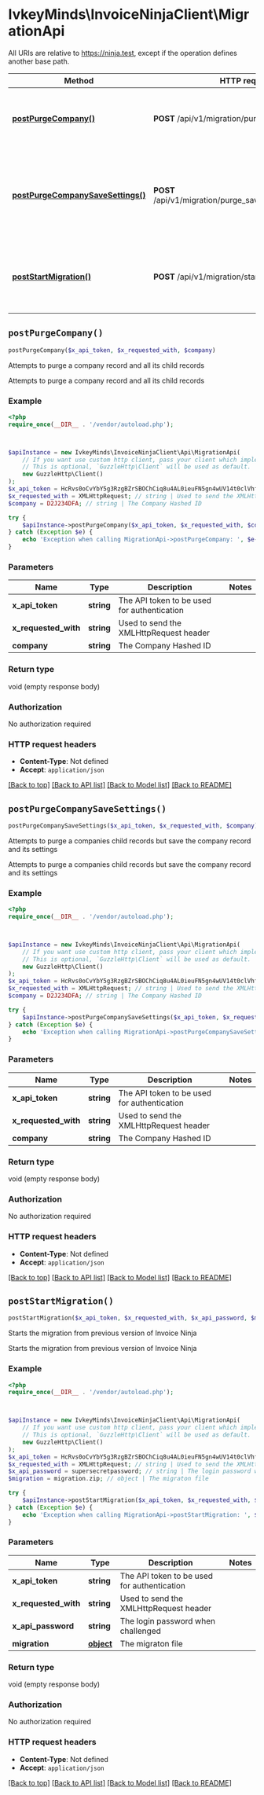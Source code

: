 # IvkeyMinds\InvoiceNinjaClient\MigrationApi

All URIs are relative to https://ninja.test, except if the operation defines another base path.

| Method | HTTP request | Description |
| ------------- | ------------- | ------------- |
| [**postPurgeCompany()**](MigrationApi.md#postPurgeCompany) | **POST** /api/v1/migration/purge/{company} | Attempts to purge a company record and all its child records |
| [**postPurgeCompanySaveSettings()**](MigrationApi.md#postPurgeCompanySaveSettings) | **POST** /api/v1/migration/purge_save_settings/{company} | Attempts to purge a companies child records but save the company record and its settings |
| [**postStartMigration()**](MigrationApi.md#postStartMigration) | **POST** /api/v1/migration/start | Starts the migration from previous version of Invoice Ninja |


## `postPurgeCompany()`

```php
postPurgeCompany($x_api_token, $x_requested_with, $company)
```

Attempts to purge a company record and all its child records

Attempts to purge a company record and all its child records

### Example

```php
<?php
require_once(__DIR__ . '/vendor/autoload.php');



$apiInstance = new IvkeyMinds\InvoiceNinjaClient\Api\MigrationApi(
    // If you want use custom http client, pass your client which implements `GuzzleHttp\ClientInterface`.
    // This is optional, `GuzzleHttp\Client` will be used as default.
    new GuzzleHttp\Client()
);
$x_api_token = HcRvs0oCvYbY5g3RzgBZrSBOChCiq8u4AL0ieuFN5gn4wUV14t0clVhfPc5OX99q; // string | The API token to be used for authentication
$x_requested_with = XMLHttpRequest; // string | Used to send the XMLHttpRequest header
$company = D2J234DFA; // string | The Company Hashed ID

try {
    $apiInstance->postPurgeCompany($x_api_token, $x_requested_with, $company);
} catch (Exception $e) {
    echo 'Exception when calling MigrationApi->postPurgeCompany: ', $e->getMessage(), PHP_EOL;
}
```

### Parameters

| Name | Type | Description  | Notes |
| ------------- | ------------- | ------------- | ------------- |
| **x_api_token** | **string**| The API token to be used for authentication | |
| **x_requested_with** | **string**| Used to send the XMLHttpRequest header | |
| **company** | **string**| The Company Hashed ID | |

### Return type

void (empty response body)

### Authorization

No authorization required

### HTTP request headers

- **Content-Type**: Not defined
- **Accept**: `application/json`

[[Back to top]](#) [[Back to API list]](../../README.md#endpoints)
[[Back to Model list]](../../README.md#models)
[[Back to README]](../../README.md)

## `postPurgeCompanySaveSettings()`

```php
postPurgeCompanySaveSettings($x_api_token, $x_requested_with, $company)
```

Attempts to purge a companies child records but save the company record and its settings

Attempts to purge a companies child records but save the company record and its settings

### Example

```php
<?php
require_once(__DIR__ . '/vendor/autoload.php');



$apiInstance = new IvkeyMinds\InvoiceNinjaClient\Api\MigrationApi(
    // If you want use custom http client, pass your client which implements `GuzzleHttp\ClientInterface`.
    // This is optional, `GuzzleHttp\Client` will be used as default.
    new GuzzleHttp\Client()
);
$x_api_token = HcRvs0oCvYbY5g3RzgBZrSBOChCiq8u4AL0ieuFN5gn4wUV14t0clVhfPc5OX99q; // string | The API token to be used for authentication
$x_requested_with = XMLHttpRequest; // string | Used to send the XMLHttpRequest header
$company = D2J234DFA; // string | The Company Hashed ID

try {
    $apiInstance->postPurgeCompanySaveSettings($x_api_token, $x_requested_with, $company);
} catch (Exception $e) {
    echo 'Exception when calling MigrationApi->postPurgeCompanySaveSettings: ', $e->getMessage(), PHP_EOL;
}
```

### Parameters

| Name | Type | Description  | Notes |
| ------------- | ------------- | ------------- | ------------- |
| **x_api_token** | **string**| The API token to be used for authentication | |
| **x_requested_with** | **string**| Used to send the XMLHttpRequest header | |
| **company** | **string**| The Company Hashed ID | |

### Return type

void (empty response body)

### Authorization

No authorization required

### HTTP request headers

- **Content-Type**: Not defined
- **Accept**: `application/json`

[[Back to top]](#) [[Back to API list]](../../README.md#endpoints)
[[Back to Model list]](../../README.md#models)
[[Back to README]](../../README.md)

## `postStartMigration()`

```php
postStartMigration($x_api_token, $x_requested_with, $x_api_password, $migration)
```

Starts the migration from previous version of Invoice Ninja

Starts the migration from previous version of Invoice Ninja

### Example

```php
<?php
require_once(__DIR__ . '/vendor/autoload.php');



$apiInstance = new IvkeyMinds\InvoiceNinjaClient\Api\MigrationApi(
    // If you want use custom http client, pass your client which implements `GuzzleHttp\ClientInterface`.
    // This is optional, `GuzzleHttp\Client` will be used as default.
    new GuzzleHttp\Client()
);
$x_api_token = HcRvs0oCvYbY5g3RzgBZrSBOChCiq8u4AL0ieuFN5gn4wUV14t0clVhfPc5OX99q; // string | The API token to be used for authentication
$x_requested_with = XMLHttpRequest; // string | Used to send the XMLHttpRequest header
$x_api_password = supersecretpassword; // string | The login password when challenged
$migration = migration.zip; // object | The migraton file

try {
    $apiInstance->postStartMigration($x_api_token, $x_requested_with, $x_api_password, $migration);
} catch (Exception $e) {
    echo 'Exception when calling MigrationApi->postStartMigration: ', $e->getMessage(), PHP_EOL;
}
```

### Parameters

| Name | Type | Description  | Notes |
| ------------- | ------------- | ------------- | ------------- |
| **x_api_token** | **string**| The API token to be used for authentication | |
| **x_requested_with** | **string**| Used to send the XMLHttpRequest header | |
| **x_api_password** | **string**| The login password when challenged | |
| **migration** | [**object**](../Model/.md)| The migraton file | |

### Return type

void (empty response body)

### Authorization

No authorization required

### HTTP request headers

- **Content-Type**: Not defined
- **Accept**: `application/json`

[[Back to top]](#) [[Back to API list]](../../README.md#endpoints)
[[Back to Model list]](../../README.md#models)
[[Back to README]](../../README.md)
